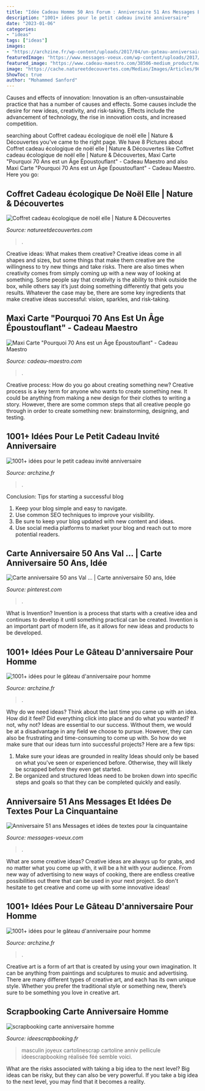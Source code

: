 ```yaml
---
title: "Idée Cadeau Homme 50 Ans Forum : Anniversaire 51 Ans Messages Et Idées De Textes Pour La Cinquantaine"
description: "1001+ idées pour le petit cadeau invité anniversaire"
date: "2023-01-06"
categories:
- "ideas"
tags: ["ideas"]
images:
- "https://archzine.fr/wp-content/uploads/2017/04/un-gateau-anniversaire-special-gateau-facile-et-original-pour-anniversaire-adorable.jpg"
featuredImage: "https://www.messages-voeux.com/wp-content/uploads/2017/07/50-ans-citation-anniversaire-message-cinquantaine-.jpg"
featured_image: "https://www.cadeau-maestro.com/38506-medium_product/maxi-carte-pourquoi-70-ans-age-epoustouflant.jpg"
image: "https://cache.natureetdecouvertes.com/Medias/Images/Articles/96994790/690"
ShowToc: true
author: "Mohammed Sanford"
---
```



Causes and effects of innovation:
Innovation is an often-unsustainable practice that has a number of causes and effects. Some causes include the desire for new ideas, creativity, and risk-taking. Effects include the advancement of technology, the rise in innovation costs, and increased competition.

	

		
searching about Coffret cadeau écologique de noël elle | Nature &amp; Découvertes you've came to the right page. We have 8 Pictures about Coffret cadeau écologique de noël elle | Nature &amp; Découvertes like Coffret cadeau écologique de noël elle | Nature &amp; Découvertes, Maxi Carte &quot;Pourquoi 70 Ans est un Âge Époustouflant&quot; - Cadeau Maestro and also Maxi Carte &quot;Pourquoi 70 Ans est un Âge Époustouflant&quot; - Cadeau Maestro. Here you go:
		
    
## Coffret Cadeau écologique De Noël Elle | Nature &amp; Découvertes

<img loading=lazy src="https://cache.natureetdecouvertes.com/Medias/Images/Articles/96994790/690" onerror="this.onerror=null;this.src='https://tse2.mm.bing.net/th?id=OIP.XCxP22vKqmlFxFM0CRSXigHaHa&amp;pid=15.1';" alt="Coffret cadeau écologique de noël elle | Nature &amp; Découvertes">

_Source: natureetdecouvertes.com_

>. 

	

Creative ideas: What makes them creative?
Creative ideas come in all shapes and sizes, but some things that make them creative are the willingness to try new things and take risks. There are also times when creativity comes from simply coming up with a new way of looking at something. Some people say that creativity is the ability to think outside the box, while others say it’s just doing something differently that gets you results. Whatever the case may be, there are some key ingredients that make creative ideas successful: vision, sparkles, and risk-taking.

    
## Maxi Carte &quot;Pourquoi 70 Ans Est Un Âge Époustouflant&quot; - Cadeau Maestro

<img loading=lazy src="https://www.cadeau-maestro.com/38506-medium_product/maxi-carte-pourquoi-70-ans-age-epoustouflant.jpg" onerror="this.onerror=null;this.src='https://tse4.mm.bing.net/th?id=OIP.IG7w4vE4yEHANQta8snKjwAAAA&amp;pid=15.1';" alt="Maxi Carte &quot;Pourquoi 70 Ans est un Âge Époustouflant&quot; - Cadeau Maestro">

_Source: cadeau-maestro.com_

>. 

	

Creative process: How do you go about creating something new?
Creative process is a key term for anyone who wants to create something new. It could be anything from making a new design for their clothes to writing a story. However, there are some common steps that all creative people go through in order to create something new: brainstorming, designing, and testing.

    
## 1001+ Idées Pour Le Petit Cadeau Invité Anniversaire

<img loading=lazy src="https://archzine.fr/wp-content/uploads/2017/03/idée-petit-cadeau-petit-cadeau-homme-original-cool-idee-comment-faire-cadeaux-invités-mariage-pas-cher.jpg" onerror="this.onerror=null;this.src='https://tse1.mm.bing.net/th?id=OIP.IQdaoOnM22s0T76hwTZoKwHaEp&amp;pid=15.1';" alt="1001+ idées pour le petit cadeau invité anniversaire">

_Source: archzine.fr_

>. 

	

Conclusion: Tips for starting a successful blog
1. Keep your blog simple and easy to navigate.
2. Use common SEO techniques to improve your visibility.
3. Be sure to keep your blog updated with new content and ideas.
4. Use social media platforms to market your blog and reach out to more potential readers.

    
## Carte Anniversaire 50 Ans Val … | Carte Anniversaire 50 Ans, Idée

<img loading=lazy src="https://i.pinimg.com/736x/8a/81/af/8a81af79cbc41d58273453fb9c524cbe--carton-invitation-laurent.jpg" onerror="this.onerror=null;this.src='https://tse1.mm.bing.net/th?id=OIP.GyFxzVkbrdCroscyQpLOCAHaJ3&amp;pid=15.1';" alt="Carte anniversaire 50 ans Val … | Carte anniversaire 50 ans, Idée">

_Source: pinterest.com_

>. 

	

What is Invention?
Invention is a process that starts with a creative idea and continues to develop it until something practical can be created. Invention is an important part of modern life, as it allows for new ideas and products to be developed.

    
## 1001+ Idées Pour Le Gâteau D&#039;anniversaire Pour Homme

<img loading=lazy src="https://archzine.fr/wp-content/uploads/2017/04/un-gateau-anniversaire-special-gateau-facile-et-original-pour-anniversaire-adorable.jpg" onerror="this.onerror=null;this.src='https://tse4.mm.bing.net/th?id=OIP.EcJcLDMk2wErec3OFZ5JBwHaJ3&amp;pid=15.1';" alt="1001+ idées pour le gâteau d&#039;anniversaire pour homme">

_Source: archzine.fr_

>. 

	

Why do we need ideas?
Think about the last time you came up with an idea. How did it feel? Did everything click into place and do what you wanted? If not, why not?
Ideas are essential to our success. Without them, we would be at a disadvantage in any field we choose to pursue. However, they can also be frustrating and time-consuming to come up with. So how do we make sure that our ideas turn into successful projects? Here are a few tips: 

1) Make sure your ideas are grounded in reality 
Ideas should only be based on what you've seen or experienced before. Otherwise, they will likely be scrapped before they even get started. 
2) Be organized and structured 
Ideas need to be broken down into specific steps and goals so that they can be completed quickly and easily.

    
## Anniversaire 51 Ans Messages Et Idées De Textes Pour La Cinquantaine

<img loading=lazy src="https://www.messages-voeux.com/wp-content/uploads/2017/07/50-ans-citation-anniversaire-message-cinquantaine-.jpg" onerror="this.onerror=null;this.src='https://tse1.mm.bing.net/th?id=OIP.RGF9LGFlMDChupMSobjE0QHaE8&amp;pid=15.1';" alt="Anniversaire 51 ans Messages et idées de textes pour la cinquantaine">

_Source: messages-voeux.com_

>. 

	

What are some creative ideas?
Creative ideas are always up for grabs, and no matter what you come up with, it will be a hit with your audience. From new way of advertising to new ways of cooking, there are endless creative possibilities out there that can be used in your next project. So don't hesitate to get creative and come up with some innovative ideas!

    
## 1001+ Idées Pour Le Gâteau D&#039;anniversaire Pour Homme

<img loading=lazy src="https://archzine.fr/wp-content/uploads/2017/04/beau-gateau-tardis-decoration-gateau-garcon-gateau-d-anniversaire-homme.jpg" onerror="this.onerror=null;this.src='https://tse4.mm.bing.net/th?id=OIP.D07zaeMrHsSjSnCWscmi6wHaJ3&amp;pid=15.1';" alt="1001+ idées pour le gâteau d&#039;anniversaire pour homme">

_Source: archzine.fr_

>. 

	

Creative art is a form of art that is created by using your own imagination. It can be anything from paintings and sculptures to music and advertising. There are many different types of creative art, and each has its own unique style. Whether you prefer the traditional style or something new, there’s sure to be something you love in creative art.

    
## Scrapbooking Carte Anniversaire Homme

<img loading=lazy src="http://www.ideescrapbooking.fr/images/scrapbooking-carte-anniversaire-homme_1.jpg" onerror="this.onerror=null;this.src='https://tse3.mm.bing.net/th?id=OIP.4C1qbJ3ZFIzyj53r6l5ueQHaJf&amp;pid=15.1';" alt="scrapbooking carte anniversaire homme">

_Source: ideescrapbooking.fr_

>masculin joyeux cartolinescrap cartoline anniv pellicule ideescrapbooking réalisée féé semble voici. 

	

What are the risks associated with taking a big idea to the next level?
Big ideas can be risky, but they can also be very powerful. If you take a big idea to the next level, you may find that it becomes a reality.

